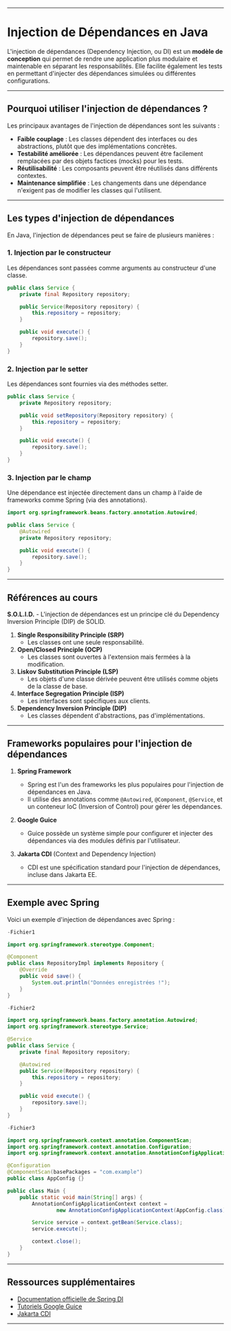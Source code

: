 
---

# Injection de Dépendances en Java

L'injection de dépendances (Dependency Injection, ou DI) est un **modèle de conception** qui permet de rendre une application plus modulaire et maintenable en séparant les responsabilités. Elle facilite également les tests en permettant d'injecter des dépendances simulées ou différentes configurations.

---

## Pourquoi utiliser l'injection de dépendances ?

Les principaux avantages de l'injection de dépendances sont les suivants :
- **Faible couplage** : Les classes dépendent des interfaces ou des abstractions, plutôt que des implémentations concrètes.
- **Testabilité améliorée** : Les dépendances peuvent être facilement remplacées par des objets factices (mocks) pour les tests.
- **Réutilisabilité** : Les composants peuvent être réutilisés dans différents contextes.
- **Maintenance simplifiée** : Les changements dans une dépendance n'exigent pas de modifier les classes qui l'utilisent.

---

## Les types d'injection de dépendances

En Java, l'injection de dépendances peut se faire de plusieurs manières :

### 1. **Injection par le constructeur**
Les dépendances sont passées comme arguments au constructeur d'une classe.

```java
public class Service {
    private final Repository repository;

    public Service(Repository repository) {
        this.repository = repository;
    }

    public void execute() {
        repository.save();
    }
}
```

### 2. **Injection par le setter**
Les dépendances sont fournies via des méthodes setter.

```java
public class Service {
    private Repository repository;

    public void setRepository(Repository repository) {
        this.repository = repository;
    }

    public void execute() {
        repository.save();
    }
}
```

### 3. **Injection par le champ**
Une dépendance est injectée directement dans un champ à l'aide de frameworks comme Spring (via des annotations).

```java
import org.springframework.beans.factory.annotation.Autowired;

public class Service {
    @Autowired
    private Repository repository;

    public void execute() {
        repository.save();
    }
}
```

---

## Références au cours

**S.O.L.I.D.** - L'injection de dépendances est un principe clé du Dependency Inversion Principle (DIP) de SOLID.
1. **Single Responsibility Principle (SRP)**
    - Les classes ont une seule responsabilité.
2. **Open/Closed Principle (OCP)**
    - Les classes sont ouvertes à l'extension mais fermées à la modification.
3. **Liskov Substitution Principle (LSP)**
    - Les objets d'une classe dérivée peuvent être utilisés comme objets de la classe de base.
4. **Interface Segregation Principle (ISP)**
    - Les interfaces sont spécifiques aux clients.
5. **Dependency Inversion Principle (DIP)**
    - Les classes dépendent d'abstractions, pas d'implémentations.

---

## Frameworks populaires pour l'injection de dépendances

1. **Spring Framework**
    - Spring est l'un des frameworks les plus populaires pour l'injection de dépendances en Java.
    - Il utilise des annotations comme `@Autowired`, `@Component`, `@Service`, et un conteneur IoC (Inversion of Control) pour gérer les dépendances.

2. **Google Guice**
    - Guice possède un système simple pour configurer et injecter des dépendances via des modules définis par l'utilisateur.

3. **Jakarta CDI** (Context and Dependency Injection)
    - CDI est une spécification standard pour l'injection de dépendances, incluse dans Jakarta EE.

---

## Exemple avec Spring

Voici un exemple d'injection de dépendances avec Spring :

```java
-Fichier1

import org.springframework.stereotype.Component;

@Component
public class RepositoryImpl implements Repository {
    @Override
    public void save() {
        System.out.println("Données enregistrées !");
    }
}

-Fichier2

import org.springframework.beans.factory.annotation.Autowired;
import org.springframework.stereotype.Service;

@Service
public class Service {
    private final Repository repository;

    @Autowired
    public Service(Repository repository) {
        this.repository = repository;
    }

    public void execute() {
        repository.save();
    }
}

-Fichier3

import org.springframework.context.annotation.ComponentScan;
import org.springframework.context.annotation.Configuration;
import org.springframework.context.annotation.AnnotationConfigApplicationContext;

@Configuration
@ComponentScan(basePackages = "com.example")
public class AppConfig {}

public class Main {
    public static void main(String[] args) {
        AnnotationConfigApplicationContext context = 
                new AnnotationConfigApplicationContext(AppConfig.class);

        Service service = context.getBean(Service.class);
        service.execute();

        context.close();
    }
}
```

---

## Ressources supplémentaires

- [Documentation officielle de Spring DI](https://spring.io/projects/spring-framework)
- [Tutoriels Google Guice](https://github.com/google/guice/wiki)
- [Jakarta CDI](https://jakarta.ee/specifications/cdi/)

---

